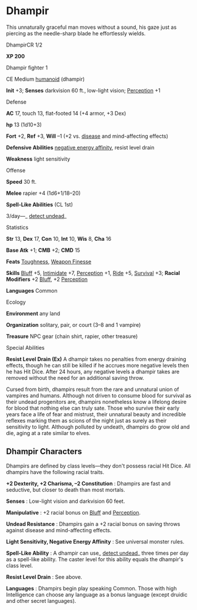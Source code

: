 # Dhampir 

This unnaturally graceful man moves without a sound, his gaze just as piercing as the needle-sharp blade he effortlessly wields.

DhampirCR 1/2

**XP 200**

Dhampir fighter 1

CE Medium [humanoid](monsters/creatureTypes#_humanoid) (dhampir)

**Init** +3; **Senses** darkvision 60 ft., low-light vision; [Perception](additionalMonsters/../skills/perception#_perception) +1

Defense

**AC** 17, touch 13, flat-footed 14 (+4 armor, +3 Dex)

**hp** 13 (1d10+3)

**Fort** +2, **Ref** +3, **Will** –1 (+2 vs. [disease](monsters/universalMonsterRules#_disease-(ex-or-su)) and mind-affecting effects)

**Defensive Abilities** [negative energy affinity](monsters/universalMonsterRules#_negative-energy-affinity), resist level drain

**Weakness** light sensitivity

Offense

**Speed** 30 ft.

**Melee** rapier +4 (1d6+1/18–20)

**Spell-Like Abilities** (CL 1st)

3/day—_ [detect undead](additionalMonsters/../spells/detectUndead#_detect-undead)_

Statistics

**Str** 13, **Dex** 17, **Con** 10, **Int** 10, **Wis** 8, **Cha** 16

**Base Atk** +1; **CMB** +2; **CMD** 15

**Feats** [Toughness](additionalMonsters/../feats#_toughness), [Weapon Finesse](additionalMonsters/../feats#_weapon-finesse)

**Skills** [Bluff](additionalMonsters/../skills/bluff#_bluff) +5, [Intimidate](additionalMonsters/../skills/intimidate#_intimidate) +7, [Perception](additionalMonsters/../skills/perception#_perception) +1, [Ride](additionalMonsters/../skills/ride#_ride) +5, [Survival](additionalMonsters/../skills/survival#_survival) +3; **Racial Modifiers** +2 [Bluff](additionalMonsters/../skills/bluff#_bluff), +2 [Perception](additionalMonsters/../skills/perception#_perception)

**Languages** Common

Ecology

**Environment** any land

**Organization** solitary, pair, or court (3–8 and 1 vampire)

**Treasure** NPC gear (chain shirt, rapier, other treasure)

Special Abilities

**Resist Level Drain (Ex)** A dhampir takes no penalties from energy draining effects, though he can still be killed if he accrues more negative levels then he has Hit Dice. After 24 hours, any negative levels a dhampir takes are removed without the need for an additional saving throw.

Cursed from birth, dhampirs result from the rare and unnatural union of vampires and humans. Although not driven to consume blood for survival as their undead progenitors are, dhampirs nonetheless know a lifelong desire for blood that nothing else can truly sate. Those who survive their early years face a life of fear and mistrust, their unnatural beauty and incredible reflexes marking them as scions of the night just as surely as their sensitivity to light. Although polluted by undeath, dhampirs do grow old and die, aging at a rate similar to elves.

## Dhampir Characters

Dhampirs are defined by class levels—they don't possess racial Hit Dice. All dhampirs have the following racial traits.

**+2 Dexterity, +2 Charisma, –2 Constitution** : Dhampirs are fast and seductive, but closer to death than most mortals.

**Senses** : Low-light vision and darkvision 60 feet.

**Manipulative** : +2 racial bonus on [Bluff](additionalMonsters/../skills/bluff#_bluff) and [Perception](additionalMonsters/../skills/perception#_perception).

**Undead Resistance** : Dhampirs gain a +2 racial bonus on saving throws against disease and mind-affecting effects.

**Light Sensitivity, Negative Energy Affinity** : See universal monster rules.

**Spell-Like Ability** : A dhampir can use_ [detect undead](additionalMonsters/../spells/detectUndead#_detect-undead)_ three times per day as a spell-like ability. The caster level for this ability equals the dhampir's class level.

**Resist Level Drain** : See above.

**Languages** : Dhampirs begin play speaking Common. Those with high Intelligence can choose any language as a bonus language (except druidic and other secret languages).

